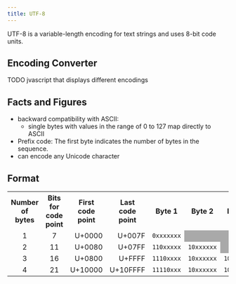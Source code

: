```yaml
---
title: UTF-8
---
```


UTF-8 is a variable-length encoding for text strings and uses 8-bit code units.



## Encoding Converter

TODO jvascript that displays different encodings


## Facts and Figures
* backward compatibility with ASCII:
	- single bytes with values in the range of 0 to 127 map directly to ASCII
* Prefix code: The first byte indicates the number of bytes in the sequence. 
* can encode any Unicode character




## Format

<table>
<tr>
<th>Number<br />
of bytes</th>
<th>Bits for<br />
code point</th>
<th>First<br />
code point</th>
<th>Last<br />
code point</th>
<th>Byte 1</th>
<th>Byte 2</th>
<th>Byte 3</th>
<th>Byte 4</th>
</tr>
<tr>
<td style="text-align: center;">1</td>
<td style="text-align: center;">7</td>
<td style="text-align: right;">U+0000</td>
<td style="text-align: right;">U+007F</td>
<td><code>0xxxxxxx</code></td>
<td style="background: darkgray;"></td>
<td style="background: darkgray;"></td>
<td style="background: darkgray;"></td>
</tr>
<tr>
<td style="text-align: center;">2</td>
<td style="text-align: center;">11</td>
<td style="text-align: right;">U+0080</td>
<td style="text-align: right;">U+07FF</td>
<td><code>110xxxxx</code></td>
<td><code>10xxxxxx</code></td>
<td style="background: darkgray;"></td>
<td style="background: darkgray;"></td>
</tr>
<tr>
<td style="text-align: center;">3</td>
<td style="text-align: center;">16</td>
<td style="text-align: right;">U+0800</td>
<td style="text-align: right;">U+FFFF</td>
<td><code>1110xxxx</code></td>
<td><code>10xxxxxx</code></td>
<td><code>10xxxxxx</code></td>
<td style="background: darkgray;"></td>
</tr>
<tr>
<td style="text-align: center;">4</td>
<td style="text-align: center;">21</td>
<td style="text-align: right;">U+10000</td>
<td style="text-align: right;">U+10FFFF</td>
<td><code>11110xxx</code></td>
<td><code>10xxxxxx</code></td>
<td><code>10xxxxxx</code></td>
<td><code>10xxxxxx</code></td>
</tr>
</table>






